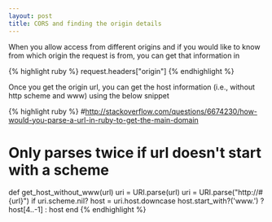 ```yaml
---
layout: post
title: CORS and finding the origin details
---
```


When you allow access from different origins and if you would like to know from which origin the request is from, you can get that information in

{% highlight ruby %}
request.headers["origin"]
{% endhighlight %}

Once you get the origin url, you can get the host information (i.e., without http scheme and www) using the below snippet


{% highlight ruby %}
#http://stackoverflow.com/questions/6674230/how-would-you-parse-a-url-in-ruby-to-get-the-main-domain
 
# Only parses twice if url doesn't start with a scheme
def get_host_without_www(url)
  uri = URI.parse(url)
  uri = URI.parse("http://#{url}") if uri.scheme.nil?
  host = uri.host.downcase
  host.start_with?('www.') ? host[4..-1] : host
end
{% endhighlight %}